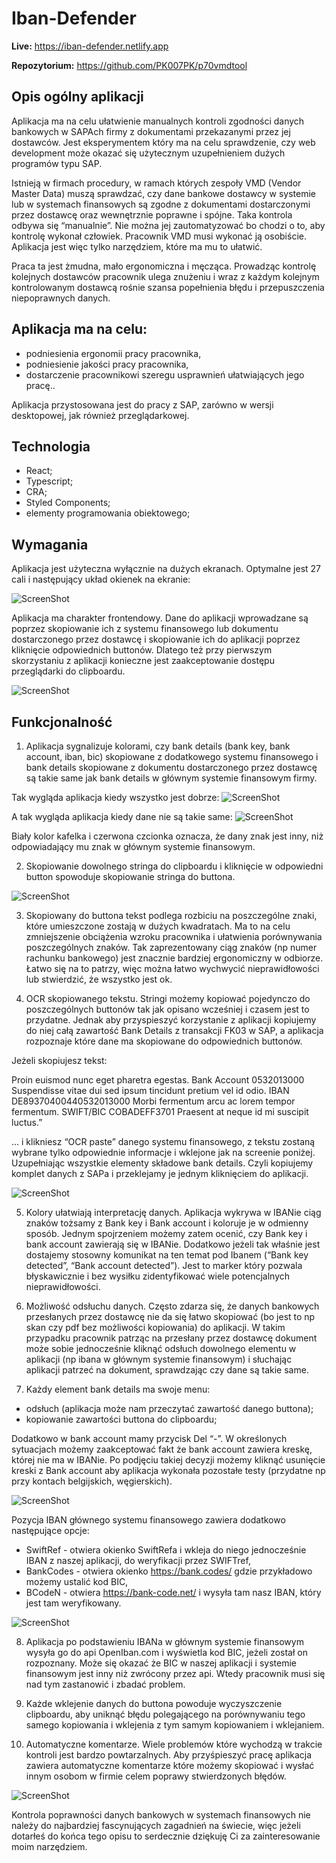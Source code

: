 # Iban-Defender

**Live:**
https://iban-defender.netlify.app

**Repozytorium:**
https://github.com/PK007PK/p70vmdtool

## Opis ogólny aplikacji

Aplikacja ma na celu ułatwienie manualnych kontroli zgodności danych bankowych w SAPAch firmy z dokumentami przekazanymi przez jej dostawców. Jest eksperymentem który ma na celu sprawdzenie, czy web development może okazać się użytecznym uzupełnieniem dużych programów typu SAP.

Istnieją w firmach procedury, w ramach których zespoły VMD (Vendor Master Data) muszą sprawdzać, czy dane bankowe dostawcy w systemie lub w systemach finansowych są zgodne z dokumentami dostarczonymi przez dostawcę oraz wewnętrznie poprawne i spójne. Taka kontrola odbywa się “manualnie”. Nie można jej zautomatyzować bo chodzi o to, aby kontrolę wykonał człowiek. Pracownik VMD musi wykonać ją osobiście. Aplikacja jest więc tylko narzędziem, które ma mu to ułatwić.

Praca ta jest żmudna, mało ergonomiczna i męcząca. Prowadząc kontrolę kolejnych dostawców pracownik ulega znużeniu i wraz z każdym kolejnym kontrolowanym dostawcą rośnie szansa popełnienia błędu i przepuszczenia niepoprawnych danych.

## Aplikacja ma na celu:

- podniesienia ergonomii pracy pracownika,
- podniesienie jakości pracy pracownika,
- dostarczenie pracownikowi szeregu usprawnień ułatwiających jego pracę..

Aplikacja przystosowana jest do pracy z SAP, zarówno w wersji desktopowej, jak również przeglądarkowej.

## Technologia

- React;
- Typescript;
- CRA;
- Styled Components;
- elementy programowania obiektowego;

## Wymagania

Aplikacja jest użyteczna wyłącznie na dużych ekranach. Optymalne jest 27 cali i następujący układ okienek na ekranie:

![ScreenShot](/readme-images/z10.jpg?raw=true)

Aplikacja ma charakter frontendowy. Dane do aplikacji wprowadzane są poprzez skopiowanie ich z systemu finansowego lub dokumentu dostarczonego przez dostawcę i skopiowanie ich do aplikacji poprzez kliknięcie odpowiednich buttonów. Dlatego też przy pierwszym skorzystaniu z aplikacji konieczne jest zaakceptowanie dostępu przeglądarki do clipboardu.

![ScreenShot](/readme-images/z1.jpg?raw=true)

## Funkcjonalność

1. Aplikacja sygnalizuje kolorami, czy bank details (bank key, bank account, iban, bic) skopiowane z dodatkowego systemu finansowego i bank details skopiowane z dokumentu dostarczonego przez dostawcę są takie same jak bank details w głównym systemie finansowym firmy.

Tak wygląda aplikacja kiedy wszystko jest dobrze:
![ScreenShot](/readme-images/z5.jpg?raw=true)

A tak wygląda aplikacja kiedy dane nie są takie same:
![ScreenShot](/readme-images/z6.jpg?raw=true)

Biały kolor kafelka i czerwona czcionka oznacza, że dany znak jest inny, niż odpowiadający mu znak w głównym systemie finansowym.

2. Skopiowanie dowolnego stringa do clipboardu i kliknięcie w odpowiedni button spowoduje skopiowanie stringa do buttona.

![ScreenShot](/readme-images/z2.jpg?raw=true)

3. Skopiowany do buttona tekst podlega rozbiciu na poszczególne znaki, które umieszczone zostają w dużych kwadratach. Ma to na celu zmniejszenie obciążenia wzroku pracownika i ułatwienia porównywania poszczególnych znaków. Tak zaprezentowany ciąg znaków (np numer rachunku bankowego) jest znacznie bardziej ergonomiczny w odbiorze. Łatwo się na to patrzy, więc można łatwo wychwycić nieprawidłowości lub stwierdzić, że wszystko jest ok.

4. OCR skopiowanego tekstu. Stringi możemy kopiować pojedynczo do poszczególnych buttonów tak jak opisano wcześniej i czasem jest to przydatne. Jednak aby przyspieszyć korzystanie z aplikacji kopiujemy do niej całą zawartość Bank Details z transakcji FK03 w SAP, a aplikacja rozpoznaje które dane ma skopiowane do odpowiednich buttonów.

Jeżeli skopiujesz tekst:

Proin euismod nunc eget pharetra egestas.
Bank Account 0532013000
Suspendisse vitae dui sed ipsum tincidunt pretium vel id odio.
IBAN DE89370400440532013000
Morbi fermentum arcu ac lorem tempor fermentum.
SWIFT/BIC COBADEFF3701
Praesent at neque id mi suscipit luctus.”

… i klikniesz “OCR paste” danego systemu finansowego, z tekstu zostaną wybrane tylko odpowiednie informacje i wklejone jak na screenie poniżej. Uzupełniając wszystkie elementy składowe bank details. Czyli kopiujemy komplet danych z SAPa i przeklejamy je jednym kliknięciem do aplikacji.

![ScreenShot](/readme-images/z3.jpg?raw=true)

5. Kolory ułatwiają interpretację danych. Aplikacja wykrywa w IBANie ciąg znaków tożsamy z Bank key i Bank account i koloruje je w odmienny sposób. Jednym spojrzeniem możemy zatem ocenić, czy Bank key i bank account zawierają się w IBANie. Dodatkowo jeżeli tak właśnie jest dostajemy stosowny komunikat na ten temat pod Ibanem (“Bank key detected”, “Bank account detected”). Jest to marker który pozwala błyskawicznie i bez wysiłku zidentyfikować wiele potencjalnych nieprawidłowości.

6. Możliwość odsłuchu danych. Często zdarza się, że danych bankowych przesłanych przez dostawcę nie da się łatwo skopiować (bo jest to np skan czy pdf bez możliwości kopiowania) do aplikacji. W takim przypadku pracownik patrząc na przesłany przez dostawcę dokument może sobie jednocześnie kliknąć odsłuch dowolnego elementu w aplikacji (np ibana w głównym systemie finansowym) i słuchając aplikacji patrzeć na dokument, sprawdzając czy dane są takie same.

7. Każdy element bank details ma swoje menu:

- odsłuch (aplikacja może nam przeczytać zawartość danego buttona);
- kopiowanie zawartości buttona do clipboardu;

Dodatkowo w bank account mamy przycisk Del “-”. W określonych sytuacjach możemy zaakceptować fakt że bank account zawiera kreskę, której nie ma w IBANie. Po podjęciu takiej decyzji możemy kliknąć usunięcie kreski z Bank account aby aplikacja wykonała pozostałe testy (przydatne np przy kontach belgijskich, węgierskich).

![ScreenShot](/readme-images/z8.jpg?raw=true)

Pozycja IBAN głównego systemu finansowego zawiera dodatkowo następujące opcje:

- SwiftRef - otwiera okienko SwiftRefa i wkleja do niego jednocześnie IBAN z naszej aplikacji, do weryfikacji przez SWIFTref,
- BankCodes - otwiera okienko https://bank.codes/ gdzie przykładowo możemy ustalić kod BIC,
- BCodeN - otwiera https://bank-code.net/ i wysyła tam nasz IBAN, który jest tam weryfikowany.

![ScreenShot](/readme-images/z9.jpg?raw=true)

8. Aplikacja po podstawieniu IBANa w głównym systemie finansowym wysyła go do api OpenIban.com i wyświetla kod BIC, jeżeli został on rozpoznany. Może się okazać że BIC w naszej aplikacji i systemie finansowym jest inny niż zwrócony przez api. Wtedy pracownik musi się nad tym zastanowić i zbadać problem.

9. Każde wklejenie danych do buttona powoduje wyczyszczenie clipboardu, aby uniknąć błędu polegającego na porównywaniu tego samego kopiowania i wklejenia z tym samym kopiowaniem i wklejaniem.

10. Automatyczne komentarze. Wiele problemów które wychodzą w trakcie kontroli jest bardzo powtarzalnych. Aby przyśpieszyć pracę aplikacja zawiera automatyczne komentarze które możemy skopiować i wysłać innym osobom w firmie celem poprawy stwierdzonych błędów.

![ScreenShot](/readme-images/z7.jpg?raw=true)

Kontrola poprawności danych bankowych w systemach finansowych nie należy do najbardziej fascynujących zagadnień na świecie, więc jeżeli dotarłeś do końca tego opisu to serdecznie dziękuję Ci za zainteresowanie moim narzędziem.
